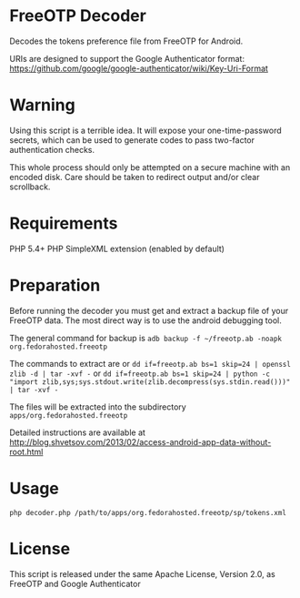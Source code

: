 FreeOTP Decoder
=

Decodes the tokens preference file from FreeOTP for Android.

URIs are designed to support the Google Authenticator format:
https://github.com/google/google-authenticator/wiki/Key-Uri-Format

Warning
==
Using this script is a terrible idea. It will expose your one-time-password secrets,
which can be used to generate codes to pass two-factor authentication checks.

This whole process should only be attempted on a secure machine with an encoded disk.
Care should be taken to redirect output and/or clear scrollback.

Requirements
==
PHP 5.4+
PHP SimpleXML extension (enabled by default)

Preparation
==
Before running the decoder you must get and extract a backup file of your FreeOTP data.
The most direct way is to use the android debugging tool.

The general command for backup is `adb backup -f ~/freeotp.ab -noapk org.fedorahosted.freeotp`

The commands to extract are or `dd if=freeotp.ab bs=1 skip=24 | openssl zlib -d | tar -xvf -`
or `dd if=freeotp.ab bs=1 skip=24 | python -c "import zlib,sys;sys.stdout.write(zlib.decompress(sys.stdin.read()))" | tar -xvf -`

The files will be extracted into the subdirectory `apps/org.fedorahosted.freeotp`

Detailed instructions are available at http://blog.shvetsov.com/2013/02/access-android-app-data-without-root.html

Usage
==
`php decoder.php /path/to/apps/org.fedorahosted.freeotp/sp/tokens.xml`

License
==
This script is released under the same Apache License, Version 2.0, as FreeOTP and
Google Authenticator